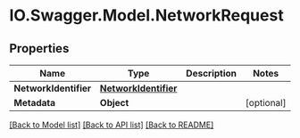 # IO.Swagger.Model.NetworkRequest
## Properties

Name | Type | Description | Notes
------------ | ------------- | ------------- | -------------
**NetworkIdentifier** | [**NetworkIdentifier**](NetworkIdentifier.md) |  | 
**Metadata** | **Object** |  | [optional] 

[[Back to Model list]](../README.md#documentation-for-models) [[Back to API list]](../README.md#documentation-for-api-endpoints) [[Back to README]](../README.md)

